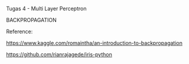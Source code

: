 Tugas 4 - Multi Layer Perceptron

BACKPROPAGATION



Reference:

https://www.kaggle.com/romaintha/an-introduction-to-backpropagation

https://github.com/rianrajagede/iris-python
